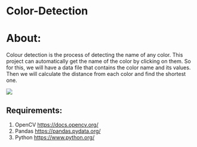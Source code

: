 # Color-Detection

About: 
=======
Colour detection is the process of detecting the name of any color. This project can automatically get
the name of the color by clicking on them. So for this, we will have a data file that contains the color name and its values. 
Then we will calculate the distance from each color and find the shortest one. 

![](Data/Image%20color%20Detection%20gif.gif)

Requirements:
--------------
1. OpenCV    https://docs.opencv.org/
2. Pandas    https://pandas.pydata.org/
3. Python    https://www.python.org/
